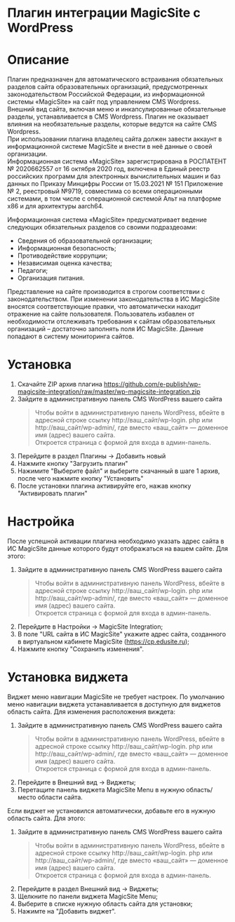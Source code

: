 Плагин интеграции MagicSite с WordPress
=======================================

# Описание  
Плагин предназначен для автоматического встраивания обязательных разделов сайта образовательных организаций, предусмотренных законодательством Российской Федерации, из информационной системы «MagicSite» на сайт под управлением CMS Wordpress.  
Внешний вид сайта, включая меню и инкапсулированные обязательные разделы, устанавливается в CMS Wordpress. Плагин не оказывает влияния на необязательные разделы, которые ведутся на сайте CMS Wordpress.  
При использовании плагина владелец сайта должен завести аккаунт в информационной системе MagicSite и внести в неё данные о своей организации.  
Информационная система «MagicSite» зарегистрирована в РОСПАТЕНТ № 2020662557 от 16 октября 2020 год, включена в Единый реестр российских программ для электронных вычислительных машин и баз данных по Приказу Минцифры России от 15.03.2021 № 151 Приложение № 2, реестровый №9719, совместима со всеми операционными системами, в том числе с операционной системой Альт на платформе х86 и для архитектуры aarch64.

Информационная система «MagicSite» предусматривает ведение следующих обязательных разделов со своими подраздеоами:  
 * Сведения об образовательной организации;
 * Информационная безопасность;
 * Противодействие коррупции;
 * Независимая оценка качества;
 * Педагоги;
 * Организация питания. 

Представление на сайте производится в строгом соответствии с законодательством. При изменении законодательства в ИС MagicSite вносятся соответствующие правки, что автоматически находит отражение на сайте пользователя. Пользователь избавлен от необходимости отслеживать требования к сайтам образовательных организаций – достаточно заполнять поля ИС MagicSite. Данные попадают в систему мониторинга сайтов.

# Установка
 1. Скачайте ZIP архив плагина https://github.com/e-publish/wp-magicsite-integration/raw/master/wp-magicsite-integration.zip  
 2. Зайдите в административную панель CMS WordPress вашего сайта  
     > Чтобы войти в административную панель WordPress, вбейте в адресной строке ссылку http://ваш_сайт/wp-login. php или http://ваш_сайт/wp-admin/, где вместо «ваш_сайт» — доменное имя (адрес) вашего сайта.  
     > Откроется страница с формой для входа в админ-панель.  
 3. Перейдите в раздел Плагины -> Добавить новый  
 4. Нажмите кнопку "Загрузить плагин"  
 5. Нажимите "Выберите файл" и выберите скачанный в шаге 1 архив, после чего нажмите кнопку "Установить"  
 6. После установки плагина активируйте его, нажав кнопку "Активировать плагин"

# Настройка
После успешной активации плагина необходимо указать адрес сайта в ИС MagicSite данные которого будут отображаться на вашем сайте. Для этого:
 1. Зайдите в административную панель CMS WordPress вашего сайта  
     > Чтобы войти в административную панель WordPress, вбейте в адресной строке ссылку http://ваш_сайт/wp-login. php или http://ваш_сайт/wp-admin/, где вместо «ваш_сайт» — доменное имя (адрес) вашего сайта.  
     > Откроется страница с формой для входа в админ-панель.  
 2. Перейдите в Настройки -> MagicSite Integration;
 3. В поле "URL сайта в ИС MagicSite" укажите адрес сайта, созданного в виртуальном кабинете MagicSite (https://cp.edusite.ru);
 4. Нажмите кнопку "Сохранить изменения".

# Установка виджета
Виджет меню навигации MagicSite не требует настроек.
По умолчанию меню навигации виджета устанавливается в доступную для виджетов область сайта.
Для изменения расположения виждета:
 1. Зайдите в административную панель CMS WordPress вашего сайта  
     > Чтобы войти в административную панель WordPress, вбейте в адресной строке ссылку http://ваш_сайт/wp-login. php или http://ваш_сайт/wp-admin/, где вместо «ваш_сайт» — доменное имя (адрес) вашего сайта.  
     > Откроется страница с формой для входа в админ-панель.  
 2. Перейдите в Внешний вид -> Виджеты;
 3. Перетащите панель виджета MagicSite Menu в нужную область/место области сайта.

Если виджет не установился автоматически, добавьте его в нужную область сайта. Для этого:
 1. Зайдите в административную панель CMS WordPress вашего сайта  
     > Чтобы войти в административную панель WordPress, вбейте в адресной строке ссылку http://ваш_сайт/wp-login. php или http://ваш_сайт/wp-admin/, где вместо «ваш_сайт» — доменное имя (адрес) вашего сайта.  
     > Откроется страница с формой для входа в админ-панель.  
2. Перейдите в раздел Внешний вид -> Виджеты;
3. Щелкните по панели виджета MagicSite Menu;
4. Выберите в списке нужную область сайта для установки;
5. Нажимте на "Добавить виджет".
